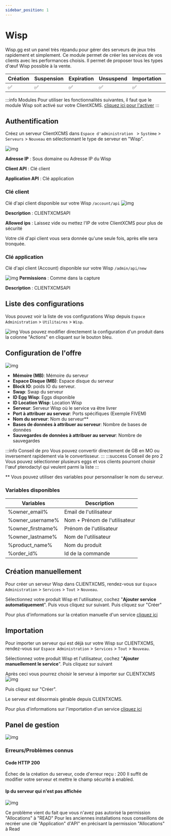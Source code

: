 ```yaml
---
sidebar_position: 1
---
```


# Wisp
Wisp.gg est un panel très répandu pour gérer des serveurs de jeux très rapidement et simplement. Ce module permet de créer les services de vos clients avec les performances choisis.
Il permet de proposer tous les types d'œuf Wisp possible à la vente.

| Création 	| Suspension 	| Expiration 	| Unsuspend 	| Importation 	| Options 	|
|----------	|------------	|------------	|-----------	|-------------	|---------	|
|     ✅    	|      ✅     	|      ✅     	|     ✅     	|      ✅      	|    ✅    	|


:::info Modules
Pour utiliser les fonctionnalités suivantes, il faut que le module Wisp soit activé sur votre ClientXCMS. [cliquez ici pour l'activer](../)
:::

## Authentification
Créez un serveur ClientXCMS dans `Espace d'administration ` > `Système` > `Serveurs` > `Nouveau` en sélectionnant le type de serveur en "Wisp".

![img](https://media.discordapp.net/attachments/475073153509490689/957611067779993650/unknown.png)

**Adresse IP** : Sous domaine ou Adresse IP du Wisp

**Client API** : Clé client

**Application API** : Clé application

### Clé client

Clé d'api client disponible sur votre Wisp `/account/api`
![img](https://media.discordapp.net/attachments/475073153509490689/957610044030066698/unknown.png)

**Description** : CLIENTXCMSAPI

**Allowed ips** : Laissez vide ou mettez l'IP de votre ClientXCMS pour plus de sécurité

Votre clé d'api client vous sera donnée qu'une seule fois, après elle sera tronquée.
### Clé application
Clé d'api client (Account) disponible sur votre Wisp `/admin/api/new`

![img](https://media.discordapp.net/attachments/1033142197102592131/1033147132049363136/unknown.png)
**Permissions** : Comme dans la capture

**Description** : CLIENTXCMSAPI
## Liste des configurations
Vous pouvez voir la liste de vos configurations Wisp depuis `Espace Administration` > `Utilitaires` > `Wisp`.

![img](https://media.discordapp.net/attachments/1033467001244495882/1033474760727867423/unknown.png)
Vous pouvez modifier directement la configuration d'un produit dans la colonne "Actions" en cliquant sur le bouton bleu.

## Configuration de l'offre
![img](https://media.discordapp.net/attachments/1033467001244495882/1033474444284403743/unknown.png)
- **Mémoire (MB)**: Mémoire du serveur
- **Espace Disque (MB)**: Espace disque du serveur
- **Block IO**: poids IO du serveur.
- **Swap**: Swap du serveur
- **ID Egg Wisp**: Eggs disponible
- **ID Location Wisp**: Location Wisp
- **Serveur**: Serveur Wisp où le service va être livrer
- **Port à attribuer au serveur**: Ports spécifiques (Exemple FIVEM)
- **Nom du serveur**: Nom du serveur**
- **Bases de données à attribuer au serveur**: Nombre de bases de données
- **Sauvegardes de données à attribuer au serveur**: Nombre de sauvegardes

:::info Conseil de pro
Vous pouvez convertir directement de GB en MO ou inversement rapidement via le convertisseur.
:::
:::success Conseil de pro 2
Vous pouvez sélectionner plusieurs eggs et vos clients pourront choisir l'œuf pterodactyl qui veulent parmi la liste
:::

** Vous pouvez utiliser des variables pour personnaliser le nom du serveur.

### Variables disponibles

| Variables     | Description        |
|-------------------|-------------------------------|
| %owner_email%     | Email de l'utilisateur        |
| %owner_username%  | Nom + Prénom de l'utilisateur |
| %owner_firstname% | Prénom de l'utilisateur       |
| %owner_lastname%  | Nom de l'utilisateur          |
| %product_name%    | Nom du produit                |
| %order_id%        | Id de la commande             |

## Création manuellement

Pour créer un serveur Wisp dans CLIENTXCMS, rendez-vous sur `Espace Administration` > `Services` > `Tout` > `Nouveau`.

Sélectionnez votre produit Wisp et l'utilisateur, cochez "**Ajouter service automatiquement**". Puis vous cliquez sur suivant.
Puis cliquez sur "Créer"

Pour plus d'informations sur la création manuelle d'un service [cliquez ici](../../store/services#création-de-service)
## Importation
Pour importer un serveur qui est déjà sur votre Wisp sur CLIENTXCMS, rendez-vous sur `Espace Administration` > `Services` > `Tout` > `Nouveau`.

Sélectionnez votre produit Wisp et l'utilisateur, cochez "**Ajouter manuellement le service**". Puis cliquez sur suivant


Après ceci vous pourrez choisir le serveur à importer sur CLIENTXCMS
![img](https://media.discordapp.net/attachments/1033467001244495882/1033467022392164383/unknown.png?width=1440&height=237)

Puis cliquez sur "Créer".

Le serveur est désormais gérable depuis CLIENTXCMS.

Pour plus d'informations sur l'importation d'un service [cliquez ici](../../store/services#importation-de-service)
## Panel de gestion
![img](https://media.discordapp.net/attachments/1033467001244495882/1033475662826197002/unknown.png)
### Erreurs/Problèmes connus

#### Code HTTP 200
Échec de la création du serveur, code d'erreur reçu : 200
Il suffit de modifier votre serveur et mettre le champ sécurité à enabled.

#### Ip du serveur qui n'est pas affichée
![img](https://media.discordapp.net/attachments/475073153509490689/1012087901112238170/unknown.png)

Ce problème vient du fait que vous n'avez pas autorisé la permission "Allocations" à "READ"
Pour les anciennes installations nous conseillons de recréer une clé "Application" d'API" en précisant la permission "Allocations" à Read